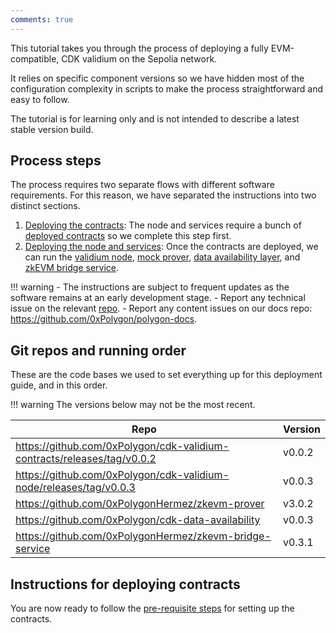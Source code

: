 ```yaml
---
comments: true
---
```


This tutorial takes you through the process of deploying a fully EVM-compatible, CDK validium on the Sepolia network.

It relies on specific component versions so we have hidden most of the configuration complexity in scripts to make the process straightforward and easy to follow.

The tutorial is for learning only and is not intended to describe a latest stable version build.

## Process steps

The process requires two separate flows with different software requirements. For this reason, we have separated the instructions into two distinct sections.

1. [Deploying the contracts](contracts/prerequisites.md): The node and services require a bunch of [deployed contracts](https://github.com/0xPolygon/cdk-validium-contracts) so we complete this step first.
2. [Deploying the node and services](node/prerequisites.md): Once the contracts are deployed, we can run the [validium node](https://github.com/0xPolygon/cdk-validium-node), [mock prover](https://github.com/0xPolygonHermez/zkevm-prover), [data availability layer](https://github.com/0xPolygon/cdk-data-availability), and [zkEVM bridge service](https://github.com/0xPolygonHermez/zkevm-bridge-service).

!!! warning
    - The instructions are subject to frequent updates as the software remains at an early development stage.
    - Report any technical issue on the relevant [repo](#git-repos-and-running-order).
    - Report any content issues on our docs repo: https://github.com/0xPolygon/polygon-docs.

## Git repos and running order

These are the code bases we used to set everything up for this deployment guide, and in this order.

!!! warning
    The versions below may not be the most recent.

| Repo | Version |
| --- | --- |
| https://github.com/0xPolygon/cdk-validium-contracts/releases/tag/v0.0.2 | v0.0.2 |
| https://github.com/0xPolygon/cdk-validium-node/releases/tag/v0.0.3 | v0.0.3 |
| https://github.com/0xPolygonHermez/zkevm-prover | v3.0.2 |
| https://github.com/0xPolygon/cdk-data-availability | v0.0.3 |
| https://github.com/0xPolygonHermez/zkevm-bridge-service | v0.3.1 |

## Instructions for deploying contracts

You are now ready to follow the [pre-requisite steps](contracts/prerequisites.md) for setting up the contracts.